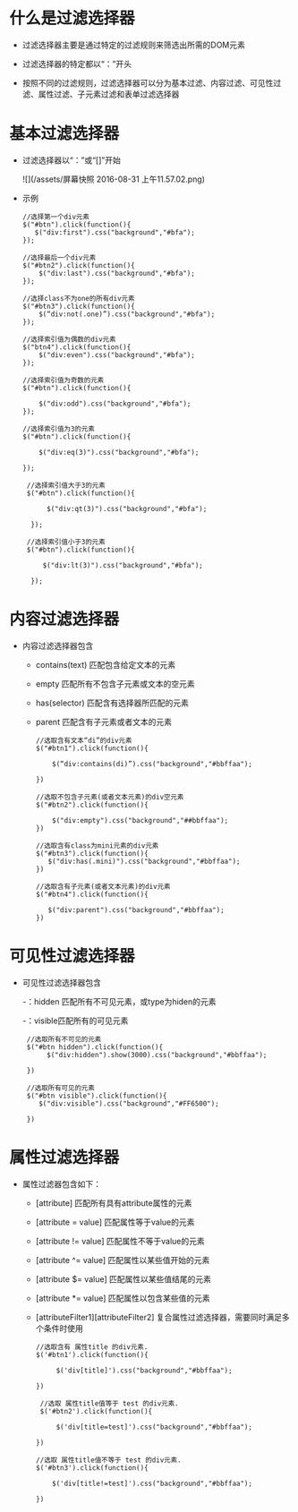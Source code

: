 # 什么是过滤选择器

  - 过滤选择器主要是通过特定的过滤规则来筛选出所需的DOM元素

  - 过滤选择器的特定都以“：”开头

  - 按照不同的过滤规则，过滤选择器可以分为基本过滤、内容过滤、可见性过滤、属性过滤、子元素过滤和表单过滤选择器

# 基本过滤选择器

  - 过滤选择器以“：”或“[]”开始
  
    ![](/assets/屏幕快照 2016-08-31 上午11.57.02.png)

  - 示例

        //选择第一个div元素
        $("#btn").click(function(){
           $("div:first").css("background","#bfa");
        });

        //选择最后一个div元素
        $("#btn2").click(function(){
            $("div:last").css("background","#bfa");
        });

        //选择class不为one的所有div元素
        $("#btn3").click(function(){
            $(“div:not(.one)”).css("background","#bfa");
        });

        //选择索引值为偶数的div元素
        $("btn4").click(function(){
            $("div:even").css("background","#bfa");
        });

        //选择索引值为奇数的元素
        $("#btn").click(function(){

            $("div:odd").css("background","#bfa");
        });

        //选择索引值为3的元素        
        $("#btn").click(function(){

            $("div:eq(3)").css("background","#bfa");

        });

         //选择索引值大于3的元素
         $("#btn").click(function(){

              $("div:qt(3)").css("background","#bfa");

          });

         //选择索引值小于3的元素
         $("#btn").click(function(){

             $("div:lt(3)").css("background","#bfa");

          });


# 内容过滤选择器

   - 内容过滤选择器包含

      - contains(text) 匹配包含给定文本的元素
      - empty 匹配所有不包含子元素或文本的空元素

      - has(selector) 匹配含有选择器所匹配的元素

      - parent 匹配含有子元素或者文本的元素

            //选取含有文本“di”的div元素
            $("#btn1").click(function(){

                $(“div:contains(di)”).css("background","#bbffaa");

            })

            //选取不包含子元素(或者文本元素)的div空元素
            $("#btn2").click(function(){
        
                $("div:empty").css("background","##bbffaa");
            })

            //选取含有class为mini元素的div元素
            $("#btn3").click(function(){
               $("div:has(.mini)").css("background","#bbffaa");
            })
   
            //选取含有子元素(或者文本元素)的div元素
            $("#btn4").click(function(){

               $("div:parent").css("background","#bbffaa");
            })


# 可见性过滤选择器

  - 可见性过滤选择器包含

    -：hidden 匹配所有不可见元素，或type为hiden的元素
   
    -：visible匹配所有的可见元素

         //选取所有不可见的元素
         $("#btn hidden").click(function(){
              $("div:hidden").show(3000).css("background","#bbffaa");

         })

         //选取所有可见的元素
         $("#btn visible").click(function(){
            $("div:visible").css("background","#FF6500");

         })


# 属性过滤选择器

  - 属性过滤器包含如下：

    - [attribute] 匹配所有具有attribute属性的元素
    - [attribute = value] 匹配属性等于value的元素

    - [attribute != value] 匹配属性不等于value的元素

    - [attribute ^= value] 匹配属性以某些值开始的元素

    - [attribute $= value] 匹配属性以某些值结尾的元素

    - [attribute *= value] 匹配属性以包含某些值的元素

    - [attributeFilter1][attributeFilter2] 复合属性过滤选择器，需要同时满足多个条件时使用

          //选取含有 属性title 的div元素. 
          $('#btn1').click(function(){

               $('div[title]').css("background","#bbffaa");

          })

           //选取 属性title值等于 test 的div元素.
           $('#btn2').click(function(){

               $('div[title=test]').css("background","#bbffaa");

          })

          //选取 属性title值不等于 test 的div元素.
          $('#btn3').click(function(){

              $('div[title!=test]').css("background","#bbffaa");

          })   
